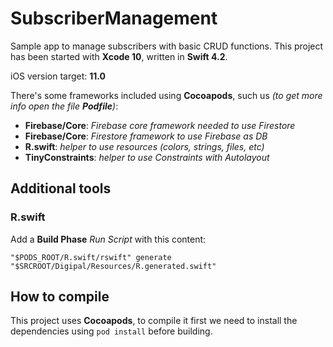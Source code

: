 # SubscriberManagement
Sample app to manage subscribers with basic CRUD functions.
This project has been started with **Xcode 10**, written in **Swift 4.2**.

iOS version target: **11.0**

There's some frameworks included using **Cocoapods**, such us *(to get more info open the file **Podfile**)*:
- **Firebase/Core**: *Firebase core framework needed to use Firestore*
- **Firebase/Core**: *Firestore framework to use Firebase as DB*
- **R.swift**: *helper to use resources (colors, strings, files, etc)*
- **TinyConstraints**: *helper to use Constraints with Autolayout*

## Additional tools

### **R.swift**
Add a **Build Phase** *Run Script* with this content:
```
"$PODS_ROOT/R.swift/rswift" generate "$SRCROOT/Digipal/Resources/R.generated.swift"
```

## How to compile
This project uses **Cocoapods**, to compile it first we need to install the dependencies using `pod install` before building.